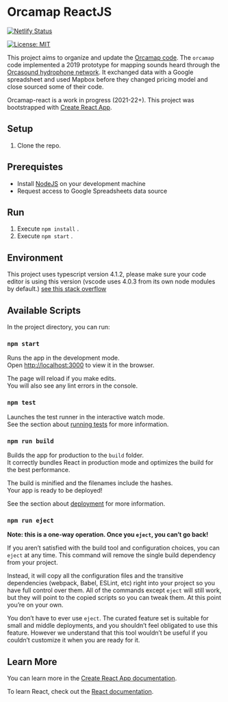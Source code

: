 # Orcamap ReactJS

[![Netlify Status](https://api.netlify.com/api/v1/badges/1cd65f8d-b1c3-4046-8a77-089fd57d0aec/deploy-status)](https://app.netlify.com/sites/orcamap/deploys)

[![License: MIT](https://img.shields.io/badge/License-MIT-yellow.svg)](https://opensource.org/licenses/MIT)

This project aims to organize and update the [Orcamap code](https://github.com/orcasound/orcamap). The `orcamap` code implemented a 2019 prototype for mapping sounds heard through the [Orcasound hydrophone network](orcasound.net). It exchanged data with a Google spreadsheet and used Mapbox before they changed pricing model and close sourced some of their code.

Orcamap-react is a work in progress (2021-22+). This project was bootstrapped with [Create React App](https://github.com/facebook/create-react-app).

## Setup

1. Clone the repo.

## Prerequistes

- Install [NodeJS](https://nodejs.org/en/download/package-manager/) on your development machine
- Request access to Google Spreadsheets data source

## Run

1. Execute `npm install` .
2. Execute `npm start` .

## Environment

This project uses typescript version 4.1.2, please make sure your code editor is using this version (vscode uses 4.0.3 from its own node modules by default.)
[see this stack overflow](https://stackoverflow.com/questions/39668731/what-typescript-version-is-visual-studio-code-using-how-to-update-it)

## Available Scripts

In the project directory, you can run:

### `npm start`

Runs the app in the development mode.<br />
Open [http://localhost:3000](http://localhost:3000) to view it in the browser.

The page will reload if you make edits.<br />
You will also see any lint errors in the console.

### `npm test`

Launches the test runner in the interactive watch mode.<br />
See the section about [running tests](https://facebook.github.io/create-react-app/docs/running-tests) for more information.

### `npm run build`

Builds the app for production to the `build` folder.<br />
It correctly bundles React in production mode and optimizes the build for the best performance.

The build is minified and the filenames include the hashes.<br />
Your app is ready to be deployed!

See the section about [deployment](https://facebook.github.io/create-react-app/docs/deployment) for more information.

### `npm run eject`

**Note: this is a one-way operation. Once you `eject`, you can’t go back!**

If you aren’t satisfied with the build tool and configuration choices, you can `eject` at any time. This command will remove the single build dependency from your project.

Instead, it will copy all the configuration files and the transitive dependencies (webpack, Babel, ESLint, etc) right into your project so you have full control over them. All of the commands except `eject` will still work, but they will point to the copied scripts so you can tweak them. At this point you’re on your own.

You don’t have to ever use `eject`. The curated feature set is suitable for small and middle deployments, and you shouldn’t feel obligated to use this feature. However we understand that this tool wouldn’t be useful if you couldn’t customize it when you are ready for it.

## Learn More

You can learn more in the [Create React App documentation](https://facebook.github.io/create-react-app/docs/getting-started).

To learn React, check out the [React documentation](https://reactjs.org/).
